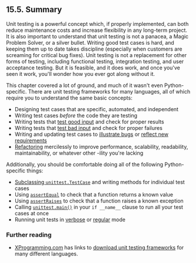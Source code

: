 

15.5. Summary
-------------

Unit testing is a powerful concept which, if properly implemented, can
both reduce maintenance costs and increase flexibility in any long-term
project. It is also important to understand that unit testing is not a
panacea, a Magic Problem Solver, or a silver bullet. Writing good test
cases is hard, and keeping them up to date takes discipline (especially
when customers are screaming for critical bug fixes). Unit testing is
not a replacement for other forms of testing, including functional
testing, integration testing, and user acceptance testing. But it is
feasible, and it does work, and once you've seen it work, you'll wonder
how you ever got along without it.

This chapter covered a lot of ground, and much of it wasn't even
Python-specific. There are unit testing frameworks for many languages,
all of which require you to understand the same basic concepts:

-   Designing test cases that are specific, automated, and independent
-   Writing test cases *before* the code they are testing
-   Writing tests that [test good
    input](../unit_testing/testing_for_success.html "13.4. Testing for success")
    and check for proper results
-   Writing tests that [test bad
    input](../unit_testing/testing_for_failure.html "13.5. Testing for failure")
    and check for proper failures
-   Writing and updating test cases to [illustrate
    bugs](index.html#roman.bugs "15.1. Handling bugs") or [reflect new
    requirements](handling_changing_requirements.html "15.2. Handling changing requirements")
-   [Refactoring](refactoring.html "15.3. Refactoring") mercilessly to
    improve performance, scalability, readability, maintainability, or
    whatever other -ility you're lacking

Additionally, you should be comfortable doing all of the following
Python-specific things:

-   [Subclassing
    `unittest.TestCase`](../unit_testing/testing_for_success.html#roman.testtoromanknownvalues.example "Example 13.2. testToRomanKnownValues")
    and writing methods for individual test cases
-   Using
    [`assertEqual`](../unit_testing/testing_for_success.html#roman.testtoromanknownvalues.example "Example 13.2. testToRomanKnownValues")
    to check that a function returns a known value
-   Using
    [`assertRaises`](../unit_testing/testing_for_failure.html#roman.tobadinput.example "Example 13.3. Testing bad input to toRoman")
    to check that a function raises a known exception
-   Calling
    [`unittest.main()`](../unit_testing/stage_1.html#roman.stage1.output "Example 14.2. Output of romantest1.py against roman1.py")
    in your `if __name__` clause to run all your test cases at once
-   Running unit tests in
    [verbose](../unit_testing/stage_1.html#roman.stage1.output "Example 14.2. Output of romantest1.py against roman1.py")
    or
    [regular](refactoring.html#roman.stage8.1.output "Example 15.12. Output of romantest81.py against roman81.py")
    mode

### Further reading

-   [XProgramming.com](http://www.xprogramming.com/) has links to
    [download unit testing
    frameworks](http://www.xprogramming.com/software.htm) for many
    different languages.

  

